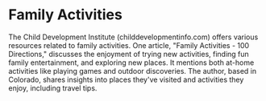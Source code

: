 
# Family Activities

The Child Development Institute (childdevelopmentinfo.com) offers various resources related to family activities. One article, "Family Activities - 100 Directions," discusses the enjoyment of trying new activities, finding fun family entertainment, and exploring new places. It mentions both at-home activities like playing games and outdoor discoveries. The author, based in Colorado, shares insights into places they've visited and activities they enjoy, including travel tips.
